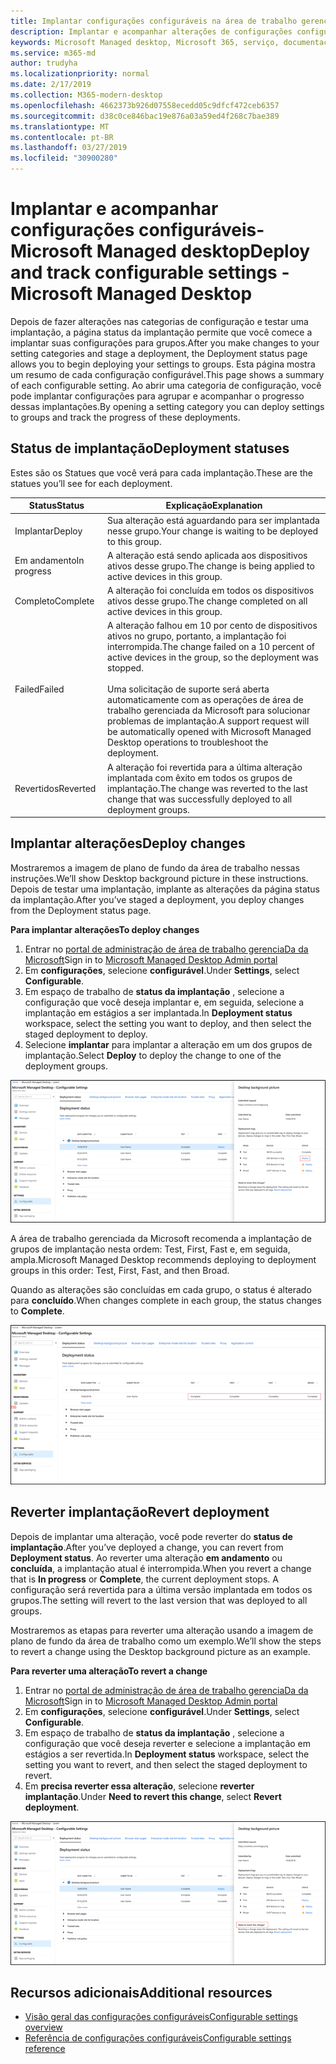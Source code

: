 ```yaml
---
title: Implantar configurações configuráveis na área de trabalho gerenciada da Microsoft
description: Implantar e acompanhar alterações de configurações configuráveis na área de trabalho gerenciada da Microsoft.
keywords: Microsoft Managed desktop, Microsoft 365, serviço, documentação, implantação, implantação em estágios, configurações configuráveis
ms.service: m365-md
author: trudyha
ms.localizationpriority: normal
ms.date: 2/17/2019
ms.collection: M365-modern-desktop
ms.openlocfilehash: 4662373b926d07558ecedd05c9dfcf472ceb6357
ms.sourcegitcommit: d38c0ce846bac19e876a03a59ed4f268c7bae389
ms.translationtype: MT
ms.contentlocale: pt-BR
ms.lasthandoff: 03/27/2019
ms.locfileid: "30900280"
---
```

# <a name="deploy-and-track-configurable-settings---microsoft-managed-desktop"></a><span data-ttu-id="3a91d-104">Implantar e acompanhar configurações configuráveis-Microsoft Managed desktop</span><span class="sxs-lookup"><span data-stu-id="3a91d-104">Deploy and track configurable settings - Microsoft Managed Desktop</span></span>

<span data-ttu-id="3a91d-105">Depois de fazer alterações nas categorias de configuração e testar uma implantação, a página status da implantação permite que você comece a implantar suas configurações para grupos.</span><span class="sxs-lookup"><span data-stu-id="3a91d-105">After you make changes to your setting categories and stage a deployment, the Deployment status page allows you to begin deploying your settings to groups.</span></span> <span data-ttu-id="3a91d-106">Esta página mostra um resumo de cada configuração configurável.</span><span class="sxs-lookup"><span data-stu-id="3a91d-106">This page shows a summary of each configurable setting.</span></span> <span data-ttu-id="3a91d-107">Ao abrir uma categoria de configuração, você pode implantar configurações para agrupar e acompanhar o progresso dessas implantações.</span><span class="sxs-lookup"><span data-stu-id="3a91d-107">By opening a setting category you can deploy settings to groups and track the progress of these deployments.</span></span>

## <a name="deployment-statuses"></a><span data-ttu-id="3a91d-108">Status de implantação</span><span class="sxs-lookup"><span data-stu-id="3a91d-108">Deployment statuses</span></span> 

<span data-ttu-id="3a91d-109">Estes são os Statues que você verá para cada implantação.</span><span class="sxs-lookup"><span data-stu-id="3a91d-109">These are the statues you’ll see for each deployment.</span></span>

<span data-ttu-id="3a91d-110">Status</span><span class="sxs-lookup"><span data-stu-id="3a91d-110">Status</span></span>  | <span data-ttu-id="3a91d-111">Explicação</span><span class="sxs-lookup"><span data-stu-id="3a91d-111">Explanation</span></span> 
--- | --- 
<span data-ttu-id="3a91d-112">Implantar</span><span class="sxs-lookup"><span data-stu-id="3a91d-112">Deploy</span></span> | <span data-ttu-id="3a91d-113">Sua alteração está aguardando para ser implantada nesse grupo.</span><span class="sxs-lookup"><span data-stu-id="3a91d-113">Your change is waiting to be deployed to this group.</span></span>
<span data-ttu-id="3a91d-114">Em andamento</span><span class="sxs-lookup"><span data-stu-id="3a91d-114">In progress</span></span> | <span data-ttu-id="3a91d-115">A alteração está sendo aplicada aos dispositivos ativos desse grupo.</span><span class="sxs-lookup"><span data-stu-id="3a91d-115">The change is being applied to active devices in this group.</span></span> 
<span data-ttu-id="3a91d-116">Completo</span><span class="sxs-lookup"><span data-stu-id="3a91d-116">Complete</span></span> | <span data-ttu-id="3a91d-117">A alteração foi concluída em todos os dispositivos ativos desse grupo.</span><span class="sxs-lookup"><span data-stu-id="3a91d-117">The change completed on all active devices in this group.</span></span> 
<span data-ttu-id="3a91d-118">Failed</span><span class="sxs-lookup"><span data-stu-id="3a91d-118">Failed</span></span> | <span data-ttu-id="3a91d-119">A alteração falhou em 10 por cento de dispositivos ativos no grupo, portanto, a implantação foi interrompida.</span><span class="sxs-lookup"><span data-stu-id="3a91d-119">The change failed on a 10 percent of active devices in the group, so the deployment was stopped.</span></span><br><br> <span data-ttu-id="3a91d-120">Uma solicitação de suporte será aberta automaticamente com as operações de área de trabalho gerenciada da Microsoft para solucionar problemas de implantação.</span><span class="sxs-lookup"><span data-stu-id="3a91d-120">A support request will be automatically opened with Microsoft Managed Desktop operations to troubleshoot the deployment.</span></span> 
<span data-ttu-id="3a91d-121">Revertidos</span><span class="sxs-lookup"><span data-stu-id="3a91d-121">Reverted</span></span> | <span data-ttu-id="3a91d-122">A alteração foi revertida para a última alteração implantada com êxito em todos os grupos de implantação.</span><span class="sxs-lookup"><span data-stu-id="3a91d-122">The change was reverted to the last change that was successfully deployed to all deployment groups.</span></span>

## <a name="deploy-changes"></a><span data-ttu-id="3a91d-123">Implantar alterações</span><span class="sxs-lookup"><span data-stu-id="3a91d-123">Deploy changes</span></span>

<span data-ttu-id="3a91d-124">Mostraremos a imagem de plano de fundo da área de trabalho nessas instruções.</span><span class="sxs-lookup"><span data-stu-id="3a91d-124">We’ll show Desktop background picture in these instructions.</span></span> <span data-ttu-id="3a91d-125">Depois de testar uma implantação, implante as alterações da página status da implantação.</span><span class="sxs-lookup"><span data-stu-id="3a91d-125">After you’ve staged a deployment, you deploy changes from the Deployment status page.</span></span> 

<span data-ttu-id="3a91d-126">**Para implantar alterações**</span><span class="sxs-lookup"><span data-stu-id="3a91d-126">**To deploy changes**</span></span>

1. <span data-ttu-id="3a91d-127">Entrar no [portal de administração de área de trabalho gerenciaDa da Microsoft](http://aka.ms/mwaasportal)</span><span class="sxs-lookup"><span data-stu-id="3a91d-127">Sign in to [Microsoft Managed Desktop Admin portal](http://aka.ms/mwaasportal)</span></span>
2. <span data-ttu-id="3a91d-128">Em **configurações**, selecione **configurável**.</span><span class="sxs-lookup"><span data-stu-id="3a91d-128">Under **Settings**, select **Configurable**.</span></span>
3. <span data-ttu-id="3a91d-129">Em espaço de trabalho de **status da implantação** , selecione a configuração que você deseja implantar e, em seguida, selecione a implantação em estágios a ser implantada.</span><span class="sxs-lookup"><span data-stu-id="3a91d-129">In **Deployment status** workspace, select the setting you want to deploy, and then select the staged deployment to deploy.</span></span>
4. <span data-ttu-id="3a91d-130">Selecione **implantar** para implantar a alteração em um dos grupos de implantação.</span><span class="sxs-lookup"><span data-stu-id="3a91d-130">Select **Deploy** to deploy the change to one of the deployment groups.</span></span>

![Visão geral do status de implantação de configurações configuráveis](images/deploy-cs-overview.png)

<span data-ttu-id="3a91d-132">A área de trabalho gerenciada da Microsoft recomenda a implantação de grupos de implantação nesta ordem: Test, First, Fast e, em seguida, ampla.</span><span class="sxs-lookup"><span data-stu-id="3a91d-132">Microsoft Managed Desktop recommends deploying to deployment groups in this order: Test, First, Fast, and then Broad.</span></span> 

<span data-ttu-id="3a91d-133">Quando as alterações são concluídas em cada grupo, o status é alterado para **concluído**.</span><span class="sxs-lookup"><span data-stu-id="3a91d-133">When changes complete in each group, the status changes to **Complete**.</span></span>

![Implantação de configurações configuráveis concluída](images/config-setting-complete.png)

## <a name="revert-deployment"></a><span data-ttu-id="3a91d-135">Reverter implantação</span><span class="sxs-lookup"><span data-stu-id="3a91d-135">Revert deployment</span></span>

<span data-ttu-id="3a91d-136">Depois de implantar uma alteração, você pode reverter do **status de implantação**.</span><span class="sxs-lookup"><span data-stu-id="3a91d-136">After you’ve deployed a change, you can revert from **Deployment status**.</span></span> <span data-ttu-id="3a91d-137">Ao reverter uma alteração **em andamento** ou **concluída**, a implantação atual é interrompida.</span><span class="sxs-lookup"><span data-stu-id="3a91d-137">When you revert a change that is **In progress** or **Complete**, the current deployment stops.</span></span> <span data-ttu-id="3a91d-138">A configuração será revertida para a última versão implantada em todos os grupos.</span><span class="sxs-lookup"><span data-stu-id="3a91d-138">The setting will revert to the last version that was deployed to all groups.</span></span> 

<span data-ttu-id="3a91d-139">Mostraremos as etapas para reverter uma alteração usando a imagem de plano de fundo da área de trabalho como um exemplo.</span><span class="sxs-lookup"><span data-stu-id="3a91d-139">We’ll show the steps to revert a change using the Desktop background picture as an example.</span></span> 

<span data-ttu-id="3a91d-140">**Para reverter uma alteração**</span><span class="sxs-lookup"><span data-stu-id="3a91d-140">**To revert a change**</span></span>
1. <span data-ttu-id="3a91d-141">Entrar no [portal de administração de área de trabalho gerenciaDa da Microsoft](http://aka.ms/mwaasportal)</span><span class="sxs-lookup"><span data-stu-id="3a91d-141">Sign in to [Microsoft Managed Desktop Admin portal](http://aka.ms/mwaasportal)</span></span>
2. <span data-ttu-id="3a91d-142">Em **configurações**, selecione **configurável**.</span><span class="sxs-lookup"><span data-stu-id="3a91d-142">Under **Settings**, select **Configurable**.</span></span>
3. <span data-ttu-id="3a91d-143">Em espaço de trabalho de **status da implantação** , selecione a configuração que você deseja reverter e selecione a implantação em estágios a ser revertida.</span><span class="sxs-lookup"><span data-stu-id="3a91d-143">In **Deployment status** workspace, select the setting you want to revert, and then select the staged deployment to revert.</span></span>
4. <span data-ttu-id="3a91d-144">Em **precisa reverter essa alteração**, selecione **reverter implantação**.</span><span class="sxs-lookup"><span data-stu-id="3a91d-144">Under **Need to revert this change**, select **Revert deployment**.</span></span>

![Reversão de implantação de configurações configurável](images/config-setting-revert.png) 

## <a name="additional-resources"></a><span data-ttu-id="3a91d-146">Recursos adicionais</span><span class="sxs-lookup"><span data-stu-id="3a91d-146">Additional resources</span></span>
- [<span data-ttu-id="3a91d-147">Visão geral das configurações configuráveis</span><span class="sxs-lookup"><span data-stu-id="3a91d-147">Configurable settings overview</span></span>](config-setting-overview.md)
- [<span data-ttu-id="3a91d-148">Referência de configurações configuráveis</span><span class="sxs-lookup"><span data-stu-id="3a91d-148">Configurable settings reference</span></span>](config-setting-ref.md) 
